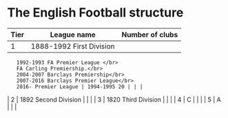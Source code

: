 # The English Football structure

| Tier    | League name | Number of clubs | 
| -------- | ------- | ------- |
| 1  | 1888-1992 First Division</br>
       1992-1993 FA Premier League </br>
       FA Carling Premiership.</br>
       2004-2007 Barclays Premiership</br>
       2007-2016 Barclays Premier League</br> 
       2016- Premier League | 1994-1995 20 | | |
| 2 | 1892 Second Division | | |
| 3 | 1820 Third Division | | |
| 4 | C | | |
| 5 | A | | |
